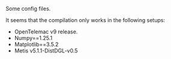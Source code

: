 Some config files.

It seems that the compilation only works in the following setups:
- OpenTelemac v9 release.
- Numpy==1.25.1
- Matplotlib==3.5.2
- Metis v5.1.1-DistDGL-v0.5
